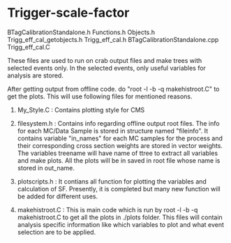 # Trigger-scale-factor

BTagCalibrationStandalone.h
Functions.h
Objects.h
Trigg_eff_cal_getobjects.h
Trigg_eff_cal.h
BTagCalibrationStandalone.cpp
Trigg_eff_cal.C

These files are used to run on crab output files and make trees with selected events only. In the selected events, only useful variables for 
analysis are stored.

After getting output from offline code. 
do "root -l -b -q makehistroot.C" to get the plots. This will use following files for mentioned reasons.

1) My_Style.C : Contains plotting style for CMS

2) filesystem.h : Contains info regarding offline output root files. The info for each MC/Data Sample is stored in structure named "fileinfo".
It contains variable "in_names" for each MC samples for the process and their corresponding cross section weights are stored in vector weights.
The variables treename will have name of ttree to extract all variables and make plots.
All the plots will be in saved in root file whose name is stored in out_name.

3) plotscripts.h : It contians all function for plotting the variables and calculation of SF. Presently, it is completed but many new function will be
added for different uses.

4) makehistroot.C : This is main code which is run by root -l -b -q makehistroot.C to get all the plots in ./plots folder. This files will contain 
analysis specific information like which variables to plot and what event selection are to be applied.
